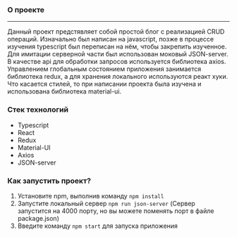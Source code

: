 ### О проекте
***
Данный проект предстявляет собой простой блог с реализацией CRUD операций. Изначально был написан на javascript, позже в процессе изучения typescript был переписан на нём, чтобы закрепить изученное.
Для имитации серверной части был использован моковый JSON-server.
В качестве api для обработки запросов используется библиотека axios.
Управлением глобальным состоянием приложения занимается библиотека redux, а для хранения локального используются реакт хуки.
Что касается стилей, то при написании проекта была изучена и использована библиотека material-ui.

### Стек технологий
* Typescript
* React
* Redux
* Material-UI
* Axios
* JSON-server

### Как запустить проект?
1. Установите npm, выполнив команду ```npm install ```
2.  Запустите локальный сервер ```npm run json-server``` (Сервер запустится на 4000 порту, но вы можете поменять порт в файле package.json)
3. Введите команду ```npm start``` для запуска приложения


